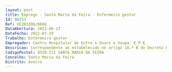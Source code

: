 ```yaml
--- 
layout: post
title: Emprego - Santa Maria da Feira - Enfermeiro gestor
Id: 98253
Ref: OE202206/0604
DataAbertura: 2022-06-17
DataFecho: 2022-07-29
Trabalho: Enfermeiro gestor
Empregador: Centro Hospitalar de Entre o Douro e Vouga, E.P.E.
Descricao: Correspondente ao estabelecido no artigo 10.º B do Decreto Lei n.º 71 2019, de 27 de maio.
CodigoPostal: 4520-211 SANTA MARIA DA FEIRA
Concelho: Santa Maria da Feira
Distrito: Aveiro
--- 
```

